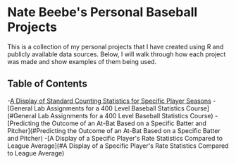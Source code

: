 # Nate Beebe's Personal Baseball Projects
This is a collection of my personal projects that I have created using R and publicly available data sources. Below, I will walk through how each project was made and show examples of them being used. 

## Table of Contents
-[A Display of Standard Counting Statistics for Specific Player Seasons](#counting)
-[General Lab Assignments for a 400 Level Baseball Statistics Course](#General Lab Assignments for a 400 Level Baseball Statistics Course)
-[Predicting the Outcome of an At-Bat Based on a Specific Batter and Pitcher](#Predicting the Outcome of an At-Bat Based on a Specific Batter and Pitcher)
-[A Display of a Specific Player's Rate Statistics Compared to League Average](#A Display of a Specific Player's Rate Statistics Compared to League Average)
